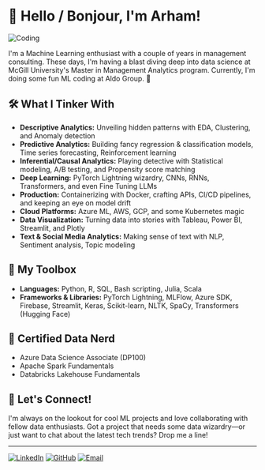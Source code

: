 # 👋 Hello / Bonjour, I'm Arham!

![Coding](https://media.giphy.com/media/LmNwrBhejkK9EFP504/giphy.gif)

I'm a Machine Learning enthusiast with a couple of years in management consulting. These days, I'm having a blast diving deep into data science at McGill University's Master in Management Analytics program. Currently, I'm doing some fun ML coding at Aldo Group. 🥾

## 🛠 What I Tinker With
- **Descriptive Analytics:** Unveiling hidden patterns with EDA, Clustering, and Anomaly detection
- **Predictive Analytics:** Building fancy regression & classification models, Time series forecasting, Reinforcement learning
- **Inferential/Causal Analytics:** Playing detective with Statistical modeling, A/B testing, and Propensity score matching
- **Deep Learning:** PyTorch Lightning wizardry, CNNs, RNNs, Transformers, and even Fine Tuning LLMs
- **Production:** Containerizing with Docker, crafting APIs, CI/CD pipelines, and keeping an eye on model drift
- **Cloud Platforms:** Azure ML, AWS, GCP, and some Kubernetes magic
- **Data Visualization:** Turning data into stories with Tableau, Power BI, Streamlit, and Plotly
- **Text & Social Media Analytics:** Making sense of text with NLP, Sentiment analysis, Topic modeling

## 🧰 My Toolbox
- **Languages:** Python, R, SQL, Bash scripting, Julia, Scala
- **Frameworks & Libraries:** PyTorch Lightning, MLFlow, Azure SDK, Firebase, Streamlit, Keras, Scikit-learn, NLTK, SpaCy, Transformers (Hugging Face)

## 📜 Certified Data Nerd
- Azure Data Science Associate (DP100)
- Apache Spark Fundamentals
- Databricks Lakehouse Fundamentals

## 🌱 Let's Connect!
I'm always on the lookout for cool ML projects and love collaborating with fellow data enthusiasts. Got a project that needs some data wizardry—or just want to chat about the latest tech trends? Drop me a line!

---

[![LinkedIn](https://img.shields.io/badge/LinkedIn-Arham_Anwar-blue)](https://www.linkedin.com/in/arham-anwar/) [![GitHub](https://img.shields.io/badge/GitHub-YourUsername-black)](https://github.com/your-github-username) [![Email](https://img.shields.io/badge/Email-arham.anwar@example.com-red)](mailto:arham.anwar@example.com)
